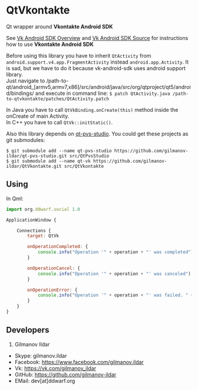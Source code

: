 # QtVkontakte
Qt wrapper around **Vkontakte Android SDK**

See [Vk Android SDK Overview](https://vk.com/dev/android_sdk) and [Vk Android SDK Source](https://github.com/VKCOM/vk-android-sdk) for instructions how to use **Vkontakte Android SDK**

Before using this library you have to inherit `QtActivity` from `android.support.v4.app.FragmentActivity` instead `android.app.Activity`. It is sad, but we have to do it because vk-android-sdk uses android support library.  
Just navigate to /path-to-qt/android_[armv5,armv7,x86]/src/android/java/src/org/qtproject/qt5/android/bindings/ and execute in command line:
`$ patch QtActivity.java /path-to-qtvkontakte/patches/QtActivity.patch`  

In Java you have to call `QtVkBinding.onCreate(this)` method inside the onCreate of main Activity.  
In C++ you have to call `QtVk::initStatic()`.

Also this library depends on [qt-pvs-studio](https://github.com/gilmanov-ildar/qt-pvs-studio.git).
You could get these projects as git submodules:
```
$ git submodule add --name qt-pvs-studio https://github.com/gilmanov-ildar/qt-pvs-studio.git src/QtPvsStudio
$ git submodule add --name qt-vk https://github.com/gilmanov-ildar/QtVkontakte.git src/QtVkontakte
```

Using
-----


In Qml:

```javascript
import org.ddwarf.social 1.0

ApplicationWindow {

    Connections {
        target: QtVk

        onOperationCompleted: {
            console.info("Operation '" + operation + "' was completed")
        }

        onOperationCancel: {
            console.info("Operation '" + operation + "' was canceled")
        }

        onOperationError: {
            console.info("Operation '" + operation + "' was failed. " + error)
        }
    }
}
```

Developers
----------

1) Gilmanov Ildar
- Skype: gilmanov.ildar
- Facebook: https://www.facebook.com/gilmanov.ildar
- Vk: https://vk.com/gilmanov_ildar
- GitHub: https://github.com/gilmanov-ildar
- EMail: dev[at]ddwarf.org
